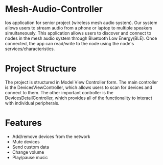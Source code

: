 # Mesh-Audio-Controller
Ios application for senior project (wireless mesh audio system). Our system allows users to stream audio from a phone or laptop to multiple speakers simultaneously. This application allows users to discover and connect to nodes in the mesh audio system through Bluetooth Low Energy(BLE). Once connected, the app can read/write to the node using the node's services/characteristics.

# Project Structure
The project is structured in Model View Controller form. The main controller is the DevicesViewController, which allows users to scan for devices and connect to them. The other important controller is the DevicesDetailController, which provides all of the functionality to interact with individual peripherals.

# Features
- Add/remove devices from the network
- Mute devices
- Send custom data
- Change volume
- Play/pause music
